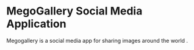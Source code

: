 # MegoGallery Social Media Application
Megogallery is a social media app for sharing images around the world .
